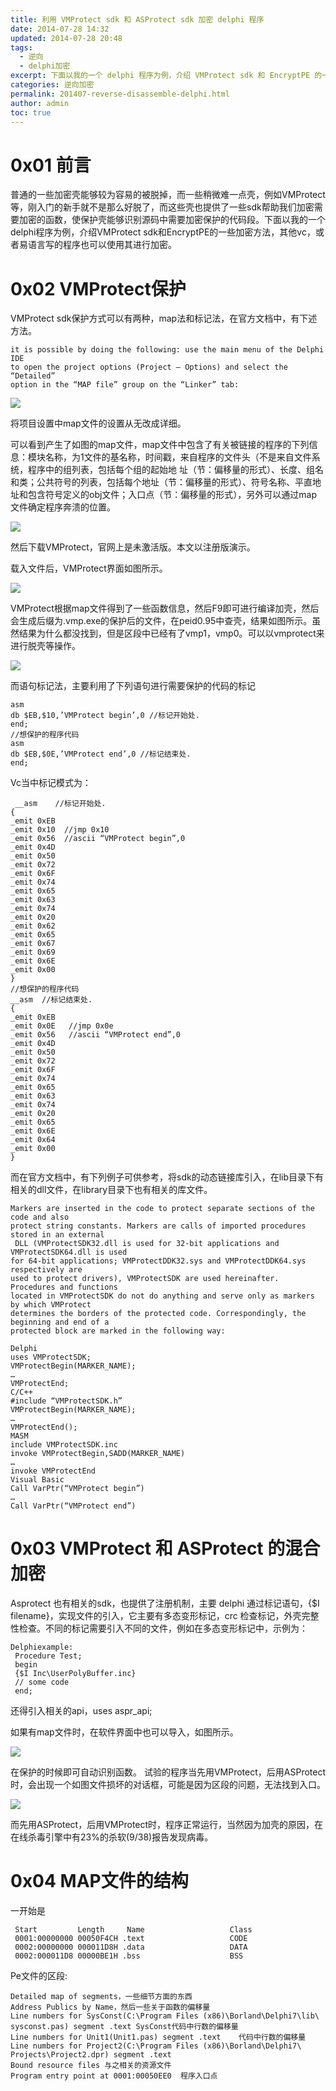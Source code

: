 ```yaml
---
title: 利用 VMProtect sdk 和 ASProtect sdk 加密 delphi 程序
date: 2014-07-28 14:32
updated: 2014-07-28 20:48
tags: 
  - 逆向
  - delphi加密
excerpt: 下面以我的一个 delphi 程序为例，介绍 VMProtect sdk 和 EncryptPE 的一些加密方法，其他vc，或者易语言写的程序也可以使用其进行加密。
categories: 逆向加密
permalink: 201407-reverse-disassemble-delphi.html
author: admin
toc: true
---
```


# 0x01 前言

普通的一些加密壳能够较为容易的被脱掉，而一些稍微难一点壳，例如VMProtect等，刚入门的新手就不是那么好脱了，而这些壳也提供了一些sdk帮助我们加密需要加密的函数，使保护壳能够识别源码中需要加密保护的代码段。下面以我的一个delphi程序为例，介绍VMProtect sdk和EncryptPE的一些加密方法，其他vc，或者易语言写的程序也可以使用其进行加密。

# 0x02 VMProtect保护

VMProtect sdk保护方式可以有两种，map法和标记法，在官方文档中，有下述方法。

```
it is possible by doing the following: use the main menu of the Delphi IDE 
to open the project options (Project – Options) and select the “Detailed” 
option in the “MAP file” group on the “Linker” tab:
```

<img src="https://dubuqingfeng.oss-cn-hongkong.aliyuncs.com/blog/tech/blog201407reverse-disassemble-delphi-1.jpg" class="responsive-img">

将项目设置中map文件的设置从无改成详细。

可以看到产生了如图的map文件，map文件中包含了有关被链接的程序的下列信息：模块名称，为1文件的基名称，时间戳，来自程序的文件头（不是来自文件系统，程序中的组列表，包括每个组的起始地 址（节：偏移量的形式）、长度、组名和类；公共符号的列表，包括每个地址（节：偏移量的形式）、符号名称、平直地址和包含符号定义的obj文件；入口点（节：偏移量的形式），另外可以通过map文件确定程序奔溃的位置。

<img src="https://dubuqingfeng.oss-cn-hongkong.aliyuncs.com/blog/tech/blog201407reverse-disassemble-delphi-2.jpg" class="responsive-img">

然后下载VMProtect，官网上是未激活版。本文以注册版演示。

载入文件后，VMProtect界面如图所示。

<img src="https://dubuqingfeng.oss-cn-hongkong.aliyuncs.com/blog/tech/blog201407reverse-disassemble-delphi-3.jpg" class="responsive-img">

VMProtect根据map文件得到了一些函数信息，然后F9即可进行编译加壳，然后会生成后缀为.vmp.exe的保护后的文件，在peid0.95中查壳，结果如图所示。虽然结果为什么都没找到，但是区段中已经有了vmp1，vmp0。可以以vmprotect来进行脱壳等操作。

<img src="https://dubuqingfeng.oss-cn-hongkong.aliyuncs.com/blog/tech/blog201407reverse-disassemble-delphi-4.jpg" class="responsive-img">

而语句标记法，主要利用了下列语句进行需要保护的代码的标记

```assembly
asm
db $EB,$10,’VMProtect begin’,0 //标记开始处.
end;
//想保护的程序代码
asm
db $EB,$0E,’VMProtect end’,0 //标记结束处.
end;
```

Vc当中标记模式为：

```assembly
 __asm    //标记开始处.
{
_emit 0xEB
_emit 0x10  //jmp 0x10
_emit 0x56  //ascii “VMProtect begin”,0
_emit 0x4D
_emit 0x50
_emit 0x72
_emit 0x6F
_emit 0x74
_emit 0x65
_emit 0x63
_emit 0x74
_emit 0x20
_emit 0x62
_emit 0x65
_emit 0x67
_emit 0x69
_emit 0x6E
_emit 0x00
}
//想保护的程序代码
__asm  //标记结束处.
{
_emit 0xEB
_emit 0x0E   //jmp 0x0e
_emit 0x56   //ascii “VMProtect end”,0
_emit 0x4D
_emit 0x50
_emit 0x72
_emit 0x6F
_emit 0x74
_emit 0x65
_emit 0x63
_emit 0x74
_emit 0x20
_emit 0x65
_emit 0x6E
_emit 0x64
_emit 0x00
}
```

而在官方文档中，有下列例子可供参考，将sdk的动态链接库引入，在lib目录下有相关的dll文件，在library目录下也有相关的库文件。

```
Markers are inserted in the code to protect separate sections of the code and also
protect string constants. Markers are calls of imported procedures stored in an external
 DLL (VMProtectSDK32.dll is used for 32-bit applications and VMProtectSDK64.dll is used
for 64-bit applications; VMProtectDDK32.sys and VMProtectDDK64.sys respectively are
used to protect drivers), VMProtectSDK are used hereinafter. Procedures and functions
located in VMProtectSDK do not do anything and serve only as markers by which VMProtect
determines the borders of the protected code. Correspondingly, the beginning and end of a
protected block are marked in the following way:

Delphi
uses VMProtectSDK;
VMProtectBegin(MARKER_NAME);
…
VMProtectEnd;
C/C++
#include “VMProtectSDK.h”
VMProtectBegin(MARKER_NAME);
…
VMProtectEnd();
MASM
include VMProtectSDK.inc
invoke VMProtectBegin,SADD(MARKER_NAME)
…
invoke VMProtectEnd
Visual Basic
Call VarPtr(“VMProtect begin”)
…
Call VarPtr(“VMProtect end”)
```

# 0x03 VMProtect 和 ASProtect 的混合加密

Asprotect 也有相关的sdk，也提供了注册机制，主要 delphi 通过标记语句，{$I filename}，实现文件的引入，它主要有多态变形标记，crc 检查标记，外壳完整性检查。不同的标记需要引入不同的文件，例如在多态变形标记中，示例为：

```delphi
Delphiexample:
 Procedure Test;
 begin
 {$I Inc\UserPolyBuffer.inc}
 // some code
 end;
```

还得引入相关的api，uses  aspr_api;

如果有map文件时，在软件界面中也可以导入，如图所示。

<img src="https://dubuqingfeng.oss-cn-hongkong.aliyuncs.com/blog/tech/blog201407reverse-disassemble-delphi-5.jpg" class="responsive-img">

在保护的时候即可自动识别函数。
试验的程序当先用VMProtect，后用ASProtect时，会出现一个如图文件损坏的对话框，可能是因为区段的问题，无法找到入口。

<img src="https://dubuqingfeng.oss-cn-hongkong.aliyuncs.com/blog/tech/blog201407reverse-disassemble-delphi-6.jpg" class="responsive-img">

而先用ASProtect，后用VMProtect时，程序正常运行，当然因为加壳的原因，在在线杀毒引擎中有23%的杀软(9/38)报告发现病毒。

# 0x04 MAP文件的结构

一开始是

```assembly
 Start         Length     Name                   Class
 0001:00000000 00050F4CH .text                   CODE
 0002:00000000 000011D8H .data                   DATA
 0002:000011D8 00000BE1H .bss                    BSS
```

Pe文件的区段:

```
Detailed map of segments，一些细节方面的东西
Address Publics by Name，然后一些关于函数的偏移量
Line numbers for SysConst(C:\Program Files (x86)\Borland\Delphi7\lib\
sysconst.pas) segment .text SysConst代码中行数的偏移量
Line numbers for Unit1(Unit1.pas) segment .text    代码中行数的偏移量
Line numbers for Project2(C:\Program Files (x86)\Borland\Delphi7\
Projects\Project2.dpr) segment .text
Bound resource files 与之相关的资源文件
Program entry point at 0001:00050EE0  程序入口点
```